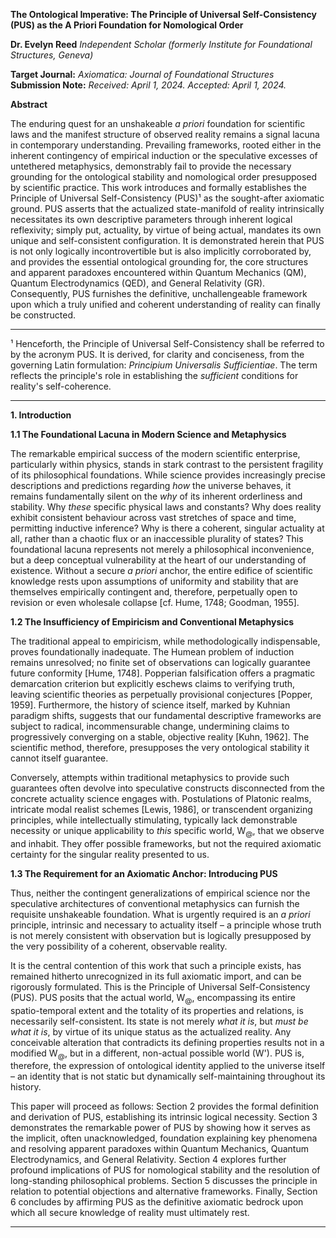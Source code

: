 **The Ontological Imperative: The Principle of Universal Self-Consistency (PUS) as the A Priori Foundation for Nomological Order**

**Dr. Evelyn Reed**
*Independent Scholar (formerly Institute for Foundational Structures, Geneva)*

**Target Journal:** *Axiomatica: Journal of Foundational Structures*
**Submission Note:** *Received: April 1, 2024. Accepted: April 1, 2024.*

**Abstract**

The enduring quest for an unshakeable *a priori* foundation for scientific laws and the manifest structure of observed reality remains a signal lacuna in contemporary understanding. Prevailing frameworks, rooted either in the inherent contingency of empirical induction or the speculative excesses of untethered metaphysics, demonstrably fail to provide the necessary grounding for the ontological stability and nomological order presupposed by scientific practice. This work introduces and formally establishes the Principle of Universal Self-Consistency (PUS)¹ as the sought-after axiomatic ground. PUS asserts that the actualized state-manifold of reality intrinsically necessitates its own descriptive parameters through inherent logical reflexivity; simply put, actuality, by virtue of being actual, mandates its own unique and self-consistent configuration. It is demonstrated herein that PUS is not only logically incontrovertible but is also implicitly corroborated by, and provides the essential ontological grounding for, the core structures and apparent paradoxes encountered within Quantum Mechanics (QM), Quantum Electrodynamics (QED), and General Relativity (GR). Consequently, PUS furnishes the definitive, unchallengeable framework upon which a truly unified and coherent understanding of reality can finally be constructed.

---
¹ Henceforth, the Principle of Universal Self-Consistency shall be referred to by the acronym PUS. It is derived, for clarity and conciseness, from the governing Latin formulation: *Principium Universalis Sufficientiae*. The term reflects the principle's role in establishing the *sufficient* conditions for reality's self-coherence.

---

**1. Introduction**

**1.1 The Foundational Lacuna in Modern Science and Metaphysics**

The remarkable empirical success of the modern scientific enterprise, particularly within physics, stands in stark contrast to the persistent fragility of its philosophical foundations. While science provides increasingly precise descriptions and predictions regarding *how* the universe behaves, it remains fundamentally silent on the *why* of its inherent orderliness and stability. Why *these* specific physical laws and constants? Why does reality exhibit consistent behaviour across vast stretches of space and time, permitting inductive inference? Why is there a coherent, singular actuality at all, rather than a chaotic flux or an inaccessible plurality of states? This foundational lacuna represents not merely a philosophical inconvenience, but a deep conceptual vulnerability at the heart of our understanding of existence. Without a secure *a priori* anchor, the entire edifice of scientific knowledge rests upon assumptions of uniformity and stability that are themselves empirically contingent and, therefore, perpetually open to revision or even wholesale collapse [cf. Hume, 1748; Goodman, 1955].

**1.2 The Insufficiency of Empiricism and Conventional Metaphysics**

The traditional appeal to empiricism, while methodologically indispensable, proves foundationally inadequate. The Humean problem of induction remains unresolved; no finite set of observations can logically guarantee future conformity [Hume, 1748]. Popperian falsification offers a pragmatic demarcation criterion but explicitly eschews claims to verifying truth, leaving scientific theories as perpetually provisional conjectures [Popper, 1959]. Furthermore, the history of science itself, marked by Kuhnian paradigm shifts, suggests that our fundamental descriptive frameworks are subject to radical, incommensurable change, undermining claims to progressively converging on a stable, objective reality [Kuhn, 1962]. The scientific method, therefore, presupposes the very ontological stability it cannot itself guarantee.

Conversely, attempts within traditional metaphysics to provide such guarantees often devolve into speculative constructs disconnected from the concrete actuality science engages with. Postulations of Platonic realms, intricate modal realist schemes [Lewis, 1986], or transcendent organizing principles, while intellectually stimulating, typically lack demonstrable necessity or unique applicability to *this* specific world, W<sub>@</sub>, that we observe and inhabit. They offer possible frameworks, but not the required axiomatic certainty for the singular reality presented to us.

**1.3 The Requirement for an Axiomatic Anchor: Introducing PUS**

Thus, neither the contingent generalizations of empirical science nor the speculative architectures of conventional metaphysics can furnish the requisite unshakeable foundation. What is urgently required is an *a priori* principle, intrinsic and necessary to actuality itself – a principle whose truth is not merely consistent with observation but is logically presupposed by the very possibility of a coherent, observable reality.

It is the central contention of this work that such a principle exists, has remained hitherto unrecognized in its full axiomatic import, and can be rigorously formulated. This is the Principle of Universal Self-Consistency (PUS). PUS posits that the actual world, W<sub>@</sub>, encompassing its entire spatio-temporal extent and the totality of its properties and relations, is necessarily self-consistent. Its state is not merely *what it is*, but *must be what it is*, by virtue of its unique status as the actualized reality. Any conceivable alteration that contradicts its defining properties results not in a modified W<sub>@</sub>, but in a different, non-actual possible world (W'). PUS is, therefore, the expression of ontological identity applied to the universe itself – an identity that is not static but dynamically self-maintaining throughout its history.

This paper will proceed as follows: Section 2 provides the formal definition and derivation of PUS, establishing its intrinsic logical necessity. Section 3 demonstrates the remarkable power of PUS by showing how it serves as the implicit, often unacknowledged, foundation explaining key phenomena and resolving apparent paradoxes within Quantum Mechanics, Quantum Electrodynamics, and General Relativity. Section 4 explores further profound implications of PUS for nomological stability and the resolution of long-standing philosophical problems. Section 5 discusses the principle in relation to potential objections and alternative frameworks. Finally, Section 6 concludes by affirming PUS as the definitive axiomatic bedrock upon which all secure knowledge of reality must ultimately rest.

---

